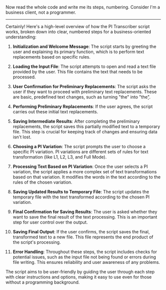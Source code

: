 Now read the whole code and write me its steps, numbering. Consider I'm a business client, not a programmer.

---

Certainly! Here's a high-level overview of how the PI Transcriber script works, broken down into clear, numbered steps for a business-oriented understanding:

1. **Initialization and Welcome Message**: The script starts by greeting the user and explaining its primary function, which is to perform text replacements based on specific rules.

2. **Loading the Input File**: The script attempts to open and read a text file provided by the user. This file contains the text that needs to be processed.

3. **User Confirmation for Preliminary Replacements**: The script asks the user if they want to proceed with preliminary text replacements. These are basic, predefined text changes, such as turning "the" into "the̬".

4. **Performing Preliminary Replacements**: If the user agrees, the script carries out these initial text replacements.

5. **Saving Intermediate Results**: After completing the preliminary replacements, the script saves this partially modified text to a temporary file. This step is crucial for keeping track of changes and ensuring data isn't lost.

6. **Choosing a PI Variation**: The script prompts the user to choose a specific PI variation. PI variations are different sets of rules for text transformation (like L1, L2, L3, and Full Mode).

7. **Processing Text Based on PI Variation**: Once the user selects a PI variation, the script applies a more complex set of text transformations based on that variation. It modifies the words in the text according to the rules of the chosen variation.

8. **Saving Updated Results to Temporary File**: The script updates the temporary file with the text transformed according to the chosen PI variation.

9. **Final Confirmation for Saving Results**: The user is asked whether they want to save the final result of the text processing. This is an important step for user control over the output.

10. **Saving Final Output**: If the user confirms, the script saves the final, transformed text to a new file. This file represents the end product of the script's processing.

11. **Error Handling**: Throughout these steps, the script includes checks for potential issues, such as the input file not being found or errors during file writing. This ensures reliability and user awareness of any problems.

The script aims to be user-friendly by guiding the user through each step with clear instructions and options, making it easy to use even for those without a programming background.
